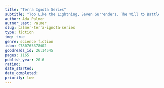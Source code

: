 ```yaml
---
title: "Terra Ignota Series"
subtitle: "Too Like the Lightning, Seven Surrenders, The Will to Battle"
author: Ada Palmer
author_last: Palmer
slug: palmer-terra-ignota-series
type: fiction
img: true
genre: science fiction
isbn: 9780765378002
goodreads_id: 26114545
pages: 1165
publish_year: 2016
rating: 
date_started:
date_completed:
priority: low
---
```

